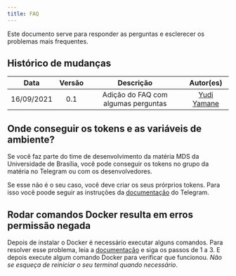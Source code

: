 ```yaml
---
title: FAQ
---
```


Este documento serve para responder as perguntas e esclerecer os problemas 
mais frequentes.

## Histórico de mudanças

| Data | Versão | Descrição | Autor(es) |
|:---:|:---:|:---:|:---:|
| 16/09/2021 | 0.1 | Adição do FAQ com algumas perguntas | [Yudi Yamane](https://github.com/yudi-azvd) |

<!-- TEAMPLATE

## PERGUNTA OU PROBLEMA
RESPOSTA. 

// Para entender melhor, olhe as perguntass já presentes nesse documento
-->

## Onde conseguir os tokens e as variáveis de ambiente?
Se você faz parte do time de desenvolvimento da matéria MDS da Universidade
de Brasília, você pode conseguir os tokens no grupo da matéria no Telegram ou 
com os desenvolvedores.

Se esse não é o seu caso, você deve criar os seus prórprios tokens. Para isso
você poode seguir as instruções da 
[documentação](https://core.telegram.org/bots#6-botfather) do Telegram.


## Rodar comandos Docker resulta em erros permissão negada
Depois de instalar o Docker é necessário executar alguns comandos. Para resolver 
esse problema, leia a 
[documentação](https://docs.docker.com/engine/install/linux-postinstall/) e siga
os passos de 1 a 3. E depois execute algum comando Docker para verificar que 
funcionou. _Não se esqueça de reiniciar o seu terminal quando necessário_.


<!-- ## Meu editor de texto não consegue listar os containers mesmo com a extensão do Docker instalada
... -->
